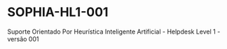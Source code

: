 # SOPHIA-HL1-001
Suporte Orientado Por Heurística Inteligente Artificial - Helpdesk Level 1 - versão 001
